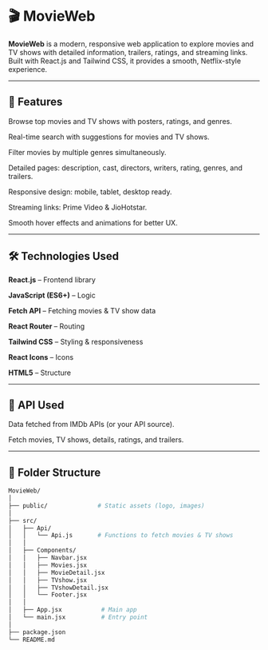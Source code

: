# 🎬 MovieWeb

**MovieWeb** is a modern, responsive web application to explore movies and TV shows with detailed information, trailers, ratings, and streaming links. Built with React.js and Tailwind CSS, it provides a smooth, Netflix-style experience.

---

## 🌟 Features

Browse top movies and TV shows with posters, ratings, and genres.

Real-time search with suggestions for movies and TV shows.

Filter movies by multiple genres simultaneously.

Detailed pages: description, cast, directors, writers, rating, genres, and trailers.

Responsive design: mobile, tablet, desktop ready.

Streaming links: Prime Video & JioHotstar.

Smooth hover effects and animations for better UX.

---

## 🛠 Technologies Used

**React.js** – Frontend library

**JavaScript (ES6+)** – Logic

**Fetch API** – Fetching movies & TV show data

**React Router** – Routing

**Tailwind CSS** – Styling & responsiveness

**React Icons** – Icons

**HTML5** – Structure

---

## 🔗 API Used

Data fetched from IMDb APIs (or your API source).

Fetch movies, TV shows, details, ratings, and trailers.

---

## 📂 Folder Structure

```bash
MovieWeb/
│
├── public/              # Static assets (logo, images)
│
├── src/
│   ├── Api/
│   │   └── Api.js       # Functions to fetch movies & TV shows
│   │
│   ├── Components/
│   │   ├── Navbar.jsx
│   │   ├── Movies.jsx
│   │   ├── MovieDetail.jsx
│   │   ├── TVshow.jsx
│   │   ├── TVshowDetail.jsx
│   │   └── Footer.jsx
│   │
│   ├── App.jsx           # Main app
│   └── main.jsx          # Entry point
│
├── package.json
└── README.md
```
